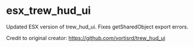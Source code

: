 # esx_trew_hud_ui
Updated ESX version of trew_hud_ui. Fixes getSharedObject export errors.

Credit to original creator:
https://github.com/vortisrd/trew_hud_ui
